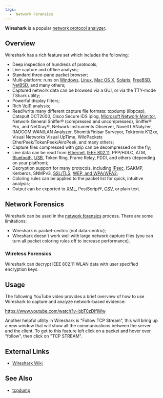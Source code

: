 ```yaml
---
tags:
  -  Network Forensics
---
```

**Wireshark** is a popular [network protocol
analyzer](sniffer.md).

## Overview

Wireshark has a rich feature set which includes the following:

- Deep inspection of hundreds of protocols;
- Live capture and offline analysis;
- Standard three-pane packet browser;
- Multi-platform: runs on [Windows](windows.md),
  [Linux](linux.md), [Mac OS X](mac_os_x.md),
  [Solaris](solaris.md), [FreeBSD](freebsd.md),
  [NetBSD](netbsd.md), and many others;
- Captured network data can be browsed via a GUI, or via the TTY-mode
  TShark utility;
- Powerful display filters;
- Rich [VoIP](voip.md) analysis;
- Read/write many different capture file formats: tcpdump (libpcap),
  Catapult DCT2000, Cisco Secure IDS iplog, [Microsoft Network
  Monitor](microsoft_network_monitor.md), Network General
  Sniffer® (compressed and uncompressed), Sniffer® Pro, and NetXray®,
  Network Instruments Observer, Novell LANalyzer, RADCOM WAN/LAN
  Analyzer, Shomiti/Finisar Surveyor, Tektronix K12xx, Visual Networks
  Visual UpTime, WildPackets EtherPeek/TokenPeek/AiroPeek, and many
  others;
- Capture files compressed with gzip can be decompressed on the fly;
- Live data can be read from [Ethernet](ethernet.md), [IEEE
  802.11](wireless_forensics.md), PPP/HDLC, ATM,
  [Bluetooth](bluetooth.md), [USB](usb.md), Token Ring,
  Frame Relay, FDDI, and others (depending on your platfrom);
- Decryption support for many protocols, including
  [IPsec](ipsec.md), ISAKMP, Kerberos, SNMPv3,
  [SSL/TLS](ssl_forensics.md), [WEP, and
  WPA/WPA2](wireless_forensics.md);
- Coloring rules can be applied to the packet list for quick, intuitive
  analysis;
- Output can be exported to [XML](xml.md), PostScript®,
  [CSV](csv.md), or plain text.

## Network Forensics

Wireshark can be used in the [network
forensics](network_forensics.md) process. There are some
limitations:

- Wireshark is packet-centric (not data-centric);
- Wireshark doesn't work well with large network capture files (you can
  turn all packet coloring rules off to increase performance).

### Wireless Forensics

Wireshark can decrypt IEEE 802.11 WLAN data with user specified
encryption keys.

## Usage

The following YouTube video provides a brief overview of how to use
Wireshark to capture and analyze network-based evidence:

<https://www.youtube.com/watch?v=bbT0zDIfjWw>

Another helpful utility in Wireshark is "Follow TCP Stream", this will
bring up a new window that will show all the communications between the
server and the client. To get to this feature left click on a packet and
hover over "follow", then click on "TCP STREAM".

## External Links

- [Wireshark Wiki](http://wiki.wireshark.org/)

## See Also

- [tcpdump](tcpdump.md)

